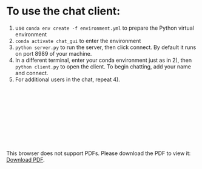 # To use the chat client:

1) use `conda env create -f environment.yml` to prepare the Python virtual environment
2) `conda activate chat_gui` to enter the environment
3) `python server.py` to run the server, then click connect. By default it runs on port 8989 of your machine.
4) In a different terminal, enter your conda environment just as in 2), then `python client.py` to open the client. To begin chatting, add your name and connect.
5) For additional users in the chat, repeat 4). 

<object data="https://github.com/44Shu/UCSB-DS-CAPSTONE-INVOCA/blob/master/Invoca%20Capstone%20Final%20Project%20Report.pdf" type="application/pdf" width="700px" height="700px">
    <embed src="https://github.com/44Shu/UCSB-DS-CAPSTONE-INVOCA/blob/master/Invoca%20Capstone%20Final%20Project%20Report.pdf">
        <p>This browser does not support PDFs. Please download the PDF to view it: <a href="https://github.com/44Shu/UCSB-DS-CAPSTONE-INVOCA/blob/master/Invoca%20Capstone%20Final%20Project%20Report.pdf">Download PDF</a>.</p>
    </embed>
</object>
